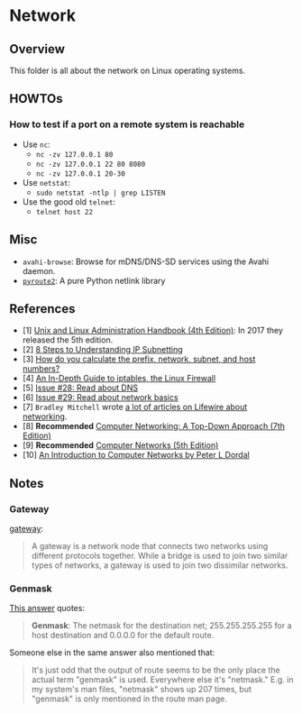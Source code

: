 # Network

## Overview

This folder is all about the network on Linux operating systems.

## HOWTOs

### How to test if a port on a remote system is reachable

- Use `nc`:
  - `nc -zv 127.0.0.1 80`
  - `nc -zv 127.0.0.1 22 80 8080`
  - `nc -zv 127.0.0.1 20-30`
- Use `netstat`:
  - `sudo netstat -ntlp | grep LISTEN`
- Use the good old `telnet`:
  - `telnet host 22`

## Misc

- `avahi-browse`: Browse for mDNS/DNS-SD services using the Avahi daemon.
- [`pyroute2`](https://pypi.org/project/pyroute2/): A pure Python netlink library

## References

- [1] [Unix and Linux Administration Handbook (4th Edition)](https://www.amazon.com/UNIX-Linux-System-Administration-Handbook/dp/0131480057): In 2017 they released the 5th edition.
- [2] [8 Steps to Understanding IP Subnetting](https://www.techopedia.com/6/28587/internet/8-steps-to-understanding-ip-subnetting)
- [3] [How do you calculate the prefix, network, subnet, and host numbers?](https://networkengineering.stackexchange.com/questions/7106/how-do-you-calculate-the-prefix-network-subnet-and-host-numbers)
- [4] [An In-Depth Guide to iptables, the Linux Firewall](https://www.booleanworld.com/depth-guide-iptables-linux-firewall/)
- [5] [Issue #28: Read about DNS](https://github.com/yaobinwen/robin_on_rails/issues/28)
- [6] [Issue #29: Read about network basics](https://github.com/yaobinwen/robin_on_rails/issues/29)
- [7] `Bradley Mitchell` wrote [a lot of articles on Lifewire about networking](https://www.lifewire.com/bradley-mitchell-816228).
- [8] **Recommended** [Computer Networking: A Top-Down Approach (7th Edition)](https://www.amazon.com/Computer-Networking-Top-Down-Approach-7th/dp/0133594149)
- [9] **Recommended** [Computer Networks (5th Edition)](https://www.amazon.com/Computer-Networks-5th-Andrew-Tanenbaum/dp/0132126958)
- [10] [An Introduction to Computer Networks by Peter L Dordal](https://intronetworks.cs.luc.edu/)

## Notes

### Gateway

[gateway](https://internetofthingsagenda.techtarget.com/definition/gateway):

> A gateway is a network node that connects two networks using different protocols together. While a bridge is used to join two similar types of networks, a gateway is used to join two dissimilar networks.

### Genmask

[This answer](https://serverfault.com/a/696992/125167) quotes:

> **Genmask**: The netmask for the destination net; 255.255.255.255 for a host destination and 0.0.0.0 for the default route.

Someone else in the same answer also mentioned that:

> It's just odd that the output of route seems to be the only place the actual term "genmask" is used. Everywhere else it's "netmask." E.g. in my system's man files, "netmask" shows up 207 times, but "genmask" is only mentioned in the route man page.
